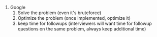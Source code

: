 1. Google
   1. Solve the problem (even it's bruteforce)
   2. Optimize the problem (once implemented, optimize it)
   3. keep time for followups (interviewers will want time for followup questions on the same problem, always keep additional time)
